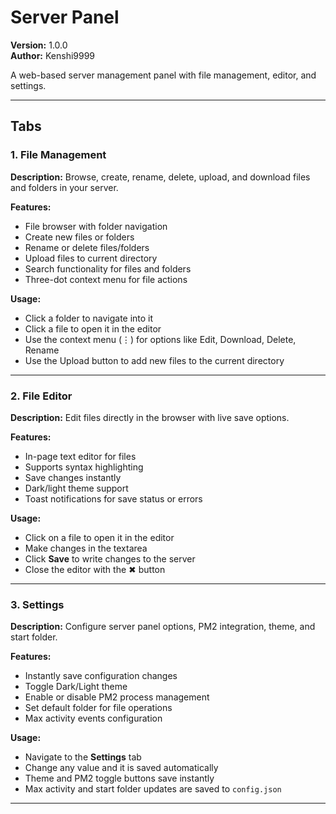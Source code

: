 # Server Panel

**Version:** 1.0.0  
**Author:** Kenshi9999

A web-based server management panel with file management, editor, and settings.

---

## Tabs

### 1. File Management

**Description:** Browse, create, rename, delete, upload, and download files and folders in your server.

**Features:**
- File browser with folder navigation
- Create new files or folders
- Rename or delete files/folders
- Upload files to current directory
- Search functionality for files and folders
- Three-dot context menu for file actions

**Usage:**
- Click a folder to navigate into it
- Click a file to open it in the editor
- Use the context menu (⋮) for options like Edit, Download, Delete, Rename
- Use the Upload button to add new files to the current directory

---

### 2. File Editor

**Description:** Edit files directly in the browser with live save options.

**Features:**
- In-page text editor for files
- Supports syntax highlighting
- Save changes instantly
- Dark/light theme support
- Toast notifications for save status or errors

**Usage:**
- Click on a file to open it in the editor
- Make changes in the textarea
- Click **Save** to write changes to the server
- Close the editor with the ✖ button

---

### 3. Settings

**Description:** Configure server panel options, PM2 integration, theme, and start folder.

**Features:**
- Instantly save configuration changes
- Toggle Dark/Light theme
- Enable or disable PM2 process management
- Set default folder for file operations
- Max activity events configuration

**Usage:**
- Navigate to the **Settings** tab
- Change any value and it is saved automatically
- Theme and PM2 toggle buttons save instantly
- Max activity and start folder updates are saved to `config.json`

---
